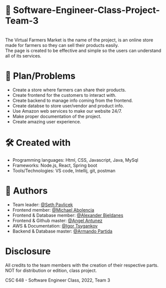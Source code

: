 <!--
# Software-Engineer-Class-Project-Team-3
CSC 648 Team 3 class project TVFM online store

Project Online Store
TVFM - The Virtual Farmers Market

Team Formation:

| Seth Pavlicek - Team Leader - Github: SethPavlicek |

| Michael Abolencia - Frontend member - Github: anavailableuser |

| Alexander Bjeldanes - Frontend & Database member - Github: zanderly |

| Angel Antunez - Frontend & Github master - Github: alex19992020 |

| Igor Tsygankov - AWS & Documentation - Github: igortsygankov |

| Armando Partida - Backend & Database master - Github: isaipd20 |-->

# 💼 Software-Engineer-Class-Project-Team-3 <a name="about-project"></a>
<br>
The Virtual Farmers Market is the name of the project, is an online store made for farmers so they can sell their products easily.
<br>
The page is created to be effective and simple so the users can understand all of its services.

# 📜 Plan/Problems
- Create a store where farmers can share their products.
- Create frontend for the customers to interact with.
- Create backend to manage info coming from the frontend.
- Create databse to store user/vendor and product info.
- Use Amazon web services to make our website 24/7.
- Make proper documentation of the project.
- Create amazing user experience.

# 🛠 Created with
- Programming languages: Html, CSS, Javascript, Java, MySql
- Frameworks: Node.js, React, Spring boot
- Tools/Technologies: VS code, Intellij, git, postman

# 👥 Authors
- Team leader: [@Seth Pavlicek](https://github.com/SethPavlicek)
- Frontend member: [@Michael Abolencia](https://github.com/anavailableuser)
- Frontend & Database member: [@Alexander Bjeldanes](https://github.com/zanderly)
- Frontend & Github master: [@Angel Antunez](https://github.com/alex19992020)
- AWS & Documentation: [@Igor Tsygankov](https://github.com/igortsygankov)
- Backend & Database master: [@Armando Partida](https://github.com/isaipd20)

# Disclosure
All credits to the team members with the creation of their respective parts.
NOT for distribution or edition, class project.

CSC 648 - Software Engineer Class, 2022, Team 3
